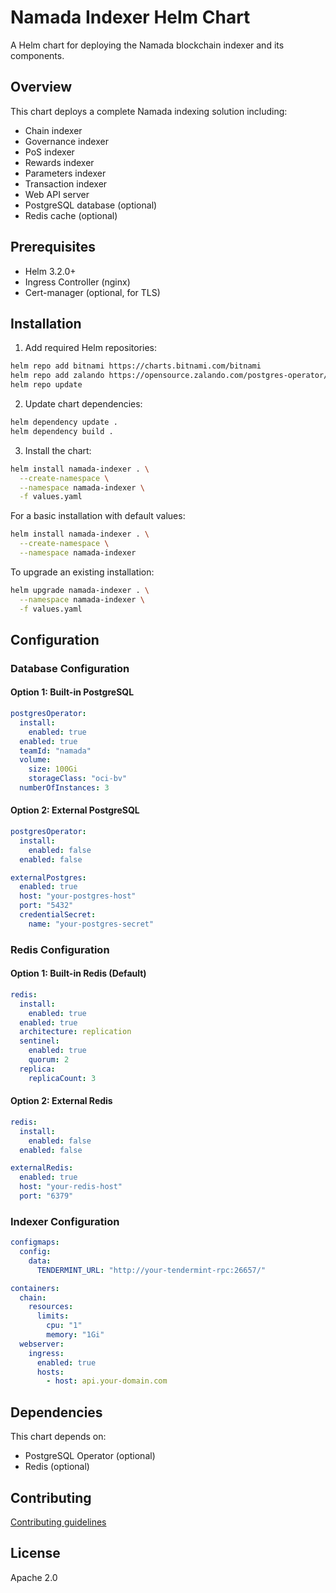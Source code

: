 # Namada Indexer Helm Chart

A Helm chart for deploying the Namada blockchain indexer and its components.

## Overview

This chart deploys a complete Namada indexing solution including:

- Chain indexer
- Governance indexer
- PoS indexer
- Rewards indexer
- Parameters indexer
- Transaction indexer
- Web API server
- PostgreSQL database (optional)
- Redis cache (optional)

## Prerequisites

- Helm 3.2.0+
- Ingress Controller (nginx)
- Cert-manager (optional, for TLS)

## Installation

1. Add required Helm repositories:

```bash
helm repo add bitnami https://charts.bitnami.com/bitnami
helm repo add zalando https://opensource.zalando.com/postgres-operator/charts/postgres-operator
helm repo update
```

2. Update chart dependencies:

```bash
helm dependency update .
helm dependency build .
```

3. Install the chart:

```bash
helm install namada-indexer . \
  --create-namespace \
  --namespace namada-indexer \
  -f values.yaml
```

For a basic installation with default values:

```bash
helm install namada-indexer . \
  --create-namespace \
  --namespace namada-indexer
```

To upgrade an existing installation:

```bash
helm upgrade namada-indexer . \
  --namespace namada-indexer \
  -f values.yaml
```

## Configuration

### Database Configuration

#### Option 1: Built-in PostgreSQL

```yaml
postgresOperator:
  install:
    enabled: true
  enabled: true
  teamId: "namada"
  volume:
    size: 100Gi
    storageClass: "oci-bv"
  numberOfInstances: 3
```

#### Option 2: External PostgreSQL

```yaml
postgresOperator:
  install:
    enabled: false
  enabled: false

externalPostgres:
  enabled: true
  host: "your-postgres-host"
  port: "5432"
  credentialSecret:
    name: "your-postgres-secret"
```

### Redis Configuration

#### Option 1: Built-in Redis (Default)

```yaml
redis:
  install:
    enabled: true
  enabled: true
  architecture: replication
  sentinel:
    enabled: true
    quorum: 2
  replica:
    replicaCount: 3
```

#### Option 2: External Redis

```yaml
redis:
  install:
    enabled: false
  enabled: false

externalRedis:
  enabled: true
  host: "your-redis-host"
  port: "6379"
```

### Indexer Configuration

```yaml
configmaps:
  config:
    data:
      TENDERMINT_URL: "http://your-tendermint-rpc:26657/"

containers:
  chain:
    resources:
      limits:
        cpu: "1"
        memory: "1Gi"
  webserver:
    ingress:
      enabled: true
      hosts:
        - host: api.your-domain.com
```

## Dependencies

This chart depends on:

- PostgreSQL Operator (optional)
- Redis (optional)

## Contributing

[Contributing guidelines](CONTRIBUTING.md)

## License

Apache 2.0
